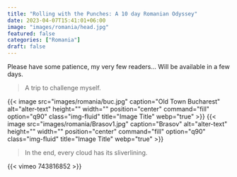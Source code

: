```yaml
---
title: "Rolling with the Punches: A 10 day Romanian Odyssey"
date: 2023-04-07T15:41:01+06:00
image: "images/romania/head.jpg"
featured: false
categories: ["Romania"]
draft: false
---
```



Please have some patience, my very few readers... Will be available in a few days.

>A trip to challenge myself.



{{< image src="images/romania/buc.jpg" caption="Old Town Bucharest" alt="alter-text" height="" width="" position="center" command="fill" option="q90" class="img-fluid" title="Image Title" webp="true" >}}
{{< image src="images/romania/Brasov1.jpg" caption="Brasov" alt="alter-text" height="" width="" position="center" command="fill" option="q90" class="img-fluid" title="Image Title" webp="true" >}}



>In the end, every cloud has its sliverlining. 

{{< vimeo 743816852 >}}
